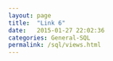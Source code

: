 ```yaml
---
layout: page
title:  "Link 6"
date:   2015-01-27 22:02:36
categories: General-SQL
permalink: /sql/views.html
---
```

